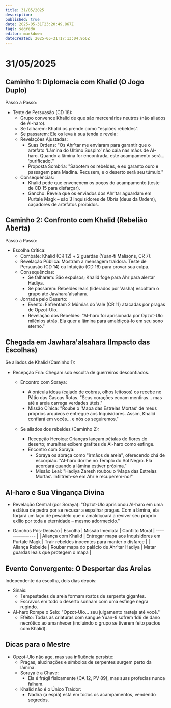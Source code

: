```yaml
---
title: 31/05/2025
description: 
published: true
date: 2025-05-31T23:20:49.867Z
tags: segredo
editor: markdown
dateCreated: 2025-05-31T17:13:04.956Z
---
```


# 31/05/2025

## Caminho 1: Diplomacia com Khalid (O Jogo Duplo)

Passo a Passo:
- Teste de Persuasão (CD 18):
  - Grupo convence Khalid de que são mercenários neutros (não aliados de Al-haro).
  - Se falharem: Khalid os prende como "espiões rebeldes".
  - Se passarem: Ele os leva à sua tenda e revela:
  - Revelações Ajustadas:
    - Suas Ordens: "Os Ahr'tar me enviaram para garantir que o artefato ‘Lâmina do Último Suspiro’ não caia nas mãos de Al-haro. Quando a lâmina for encontrada, este acampamento será... ‘purificado’."
    - Proposta Sombria: "Sabotem os rebeldes, e eu garanto ouro e passagem para Madina. Recusem, e o deserto será seu túmulo."
  - Consequências:
    - Khalid pede que envenenem os poços do acampamento (teste de CD 15 para disfarçar).
    - Gancho: Revela que os enviados dos Ahr'tar aguardam em Purtale Magk – são 3 Inquisidores de Obris (deus da Ordem), caçadores de artefatos proibidos.

## Caminho 2: Confronto com Khalid (Rebelião Aberta)

Passo a Passo:
- Escolha Crítica:
  - Combate: Khalid (CR 12) + 2 guardas (Yuan-ti Malisons, CR 7).
  - Revelação Pública: Mostram a mensagem traidora. Teste de Persuasão (CD 14) ou Intuição (CD 16) para provar sua culpa.
  - Consequências:
    - Se falharem: São expulsos; Khalid foge para Ahr para alertar Hadiya.
    - Se passarem: Rebeldes leais (liderados por Vasha) escoltam o grupo até Jawhara'alsahara.
  - Jornada pelo Deserto:
    - Evento: Enfrentam 2 Múmias do Vale (CR 11) atacadas por pragas de Opzot-Ulo.
    - Revelação dos Rebeldes: "Al-haro foi aprisionada por Opzot-Ulo milênios atrás. Ela quer a lâmina para amaldiçoá-lo em seu sono eterno."

## Chegada em Jawhara'alsahara (Impacto das Escolhas)
Se aliados de Khalid (Caminho 1):
- Recepção Fria: Chegam sob escolta de guerreiros desconfiados.
  - Encontro com Soraya:
    - A orácula idosa (cajado de cobras, olhos leitosos) os recebe no Pátio das Cascas Rotas. "Seus corações ecoam mentiras... mas até a areia carrega verdades úteis."
    - Missão Cínica: "Roube o ‘Mapa das Estrelas Mortas’ de meus próprios arquivos e entregue aos Inquisidores. Assim, Khalid confiará em vocês... e nós os seguiremos."
    
  - Se aliados dos rebeldes (Caminho 2):
    - Recepção Heroica: Crianças lançam pétalas de flores do deserto; muralhas exibem grafites de Al-haro como esfinge.
    - Encontro com Soraya:
      - Soraya os abraça como "irmãos de areia", oferecendo chá de escorpião. "Al-haro dorme no Templo do Sol Negro. Ela acordará quando a lâmina estiver próxima."
      - Missão Leal: "Hadiya Zaresh roubou o ‘Mapa das Estrelas Mortas’. Infiltrem-se em Ahr e recuperem-no!"

## Al-haro e Sua Vingança Divina

- Revelação Central (por Soraya): "Opzot-Ulo aprisionou Al-haro em uma estátua de pedra por se recusar a espalhar pragas. Com a lâmina, ela forjará um laço de pesadelo que o amaldiçoará a reviver seu próprio exílio por toda a eternidade – mesmo adormecido."

- Ganchos Pós-Decisão
| Escolha |	Missão Imediata |	Conflito Moral
| --------------- | 
| Aliança com Khalid | Entregar mapa aos Inquisidores em Purtale Magk	| Trair rebeldes inocentes para manter o disfarce |
| Aliança Rebelde	| Roubar mapa do palácio de Ahr'tar Hadiya | Matar guardas leais que protegem o mapa |

## Evento Convergente: O Despertar das Areias

Independente da escolha, dois dias depois:
- Sinais:
  - Tempestades de areia formam rostos de serpente gigantes.
  - Escravos em todo o deserto sonham com uma esfinge negra rugindo.
- Al-haro Rompe o Selo: "Opzot-Ulo... seu julgamento rasteja até você."
  - Efeito: Todas as criaturas com sangue Yuan-ti sofrem 1d6 de dano necrótico ao amanhecer (incluindo o grupo se tiverem feito pactos com Khalid).

## Dicas para o Mestre
- Opzot-Ulo não age, mas sua influência persiste:
  - Pragas, alucinações e símbolos de serpentes surgem perto da lâmina.
  - Soraya é a Chave:
    - Ela é frágil fisicamente (CA 12, PV 89), mas suas profecias nunca falham.
  - Khalid não é o Único Traidor:
    - Nadira (a espiã) está em todos os acampamentos, vendendo segredos.